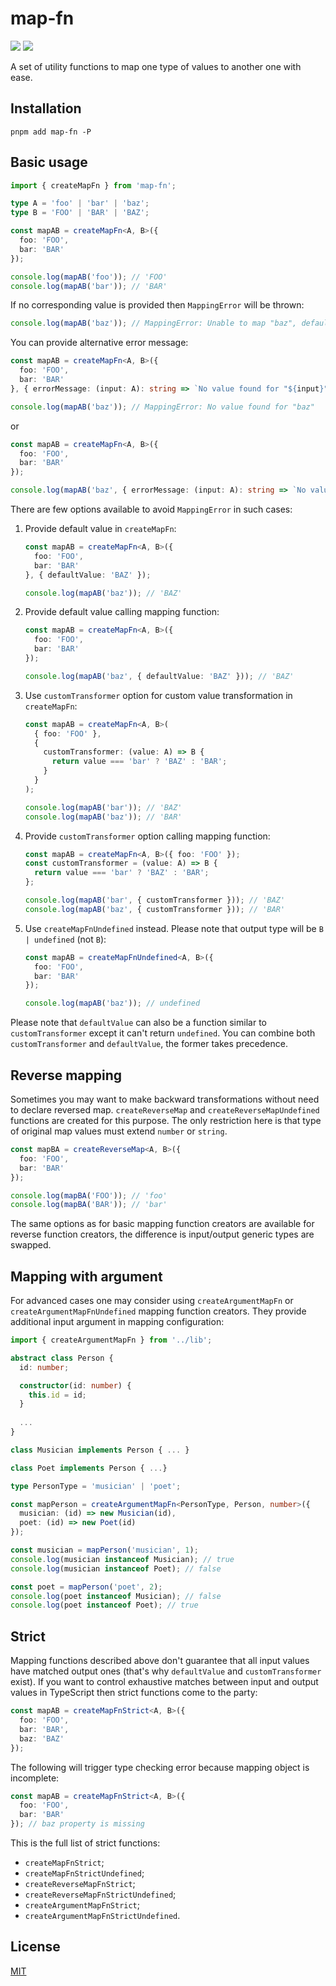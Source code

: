 # map-fn

![](https://img.shields.io/npm/v/map-fn)
![](https://img.shields.io/github/license/ezze/map-fn)

A set of utility functions to map one type of values to another one with ease.

## Installation

```
pnpm add map-fn -P
```

## Basic usage

```typescript
import { createMapFn } from 'map-fn';

type A = 'foo' | 'bar' | 'baz';
type B = 'FOO' | 'BAR' | 'BAZ';

const mapAB = createMapFn<A, B>({
  foo: 'FOO',
  bar: 'BAR'
});

console.log(mapAB('foo')); // 'FOO'
console.log(mapAB('bar')); // 'BAR'
```

If no corresponding value is provided then `MappingError` will be thrown:

```typescript
console.log(mapAB('baz')); // MappingError: Unable to map "baz", default value is not provided
```

You can provide alternative error message:

```typescript
const mapAB = createMapFn<A, B>({
  foo: 'FOO',
  bar: 'BAR'
}, { errorMessage: (input: A): string => `No value found for "${input}"` });

console.log(mapAB('baz')); // MappingError: No value found for "baz" 
```

or

```typescript
const mapAB = createMapFn<A, B>({
  foo: 'FOO',
  bar: 'BAR'
});

console.log(mapAB('baz', { errorMessage: (input: A): string => `No value found for "${input}"` })); // Mapping error: No value found for "baz"
```

There are few options available to avoid `MappingError` in such cases:

1. Provide default value in `createMapFn`:

   ```typescript
   const mapAB = createMapFn<A, B>({
     foo: 'FOO',
     bar: 'BAR'
   }, { defaultValue: 'BAZ' });
   
   console.log(mapAB('baz')); // 'BAZ'
   ```

2. Provide default value calling mapping function:

   ```typescript
   const mapAB = createMapFn<A, B>({
     foo: 'FOO',
     bar: 'BAR'
   });
   
   console.log(mapAB('baz', { defaultValue: 'BAZ' })); // 'BAZ'
   ```
   
3. Use `customTransformer` option for custom value transformation in `createMapFn`:

   ```typescript
   const mapAB = createMapFn<A, B>(
     { foo: 'FOO' },
     {
       customTransformer: (value: A) => B {
         return value === 'bar' ? 'BAZ' : 'BAR';
       }
     }
   );
   
   console.log(mapAB('bar')); // 'BAZ'
   console.log(mapAB('baz')); // 'BAR'
   ```
   
4. Provide `customTransformer` option calling mapping function:

   ```typescript
   const mapAB = createMapFn<A, B>({ foo: 'FOO' });
   const customTransformer = (value: A) => B {
     return value === 'bar' ? 'BAZ' : 'BAR';
   };
   
   console.log(mapAB('bar', { customTransformer })); // 'BAZ'
   console.log(mapAB('baz', { customTransformer })); // 'BAR'
   ```

5. Use `createMapFnUndefined` instead. Please note that output type will be `B | undefined` (not `B`):

   ```typescript
   const mapAB = createMapFnUndefined<A, B>({
     foo: 'FOO',
     bar: 'BAR'
   });
   
   console.log(mapAB('baz')); // undefined
   ```
   
Please note that `defaultValue` can also be a function similar to `customTransformer` except it can't return `undefined`. You can combine both `customTransformer` and `defaultValue`, the former takes precedence.
   
## Reverse mapping

Sometimes you may want to make backward transformations without need to declare reversed map. `createReverseMap` and `createReverseMapUndefined` functions are created for this purpose. The only restriction here is that type of original map values must extend `number` or `string`.

```typescript
const mapBA = createReverseMap<A, B>({
  foo: 'FOO',
  bar: 'BAR'
});

console.log(mapBA('FOO')); // 'foo'
console.log(mapBA('BAR')); // 'bar'
```

The same options as for basic mapping function creators are available for reverse function creators, the difference is input/output generic types are swapped.

## Mapping with argument

For advanced cases one may consider using `createArgumentMapFn` or `createArgumentMapFnUndefined` mapping function creators. They provide additional input argument in mapping configuration:

```typescript
import { createArgumentMapFn } from '../lib';

abstract class Person {
  id: number;

  constructor(id: number) {
    this.id = id;
  }
  
  ...
}

class Musician implements Person { ... }

class Poet implements Person { ...}

type PersonType = 'musician' | 'poet';

const mapPerson = createArgumentMapFn<PersonType, Person, number>({
  musician: (id) => new Musician(id),
  poet: (id) => new Poet(id)
});

const musician = mapPerson('musician', 1);
console.log(musician instanceof Musician); // true
console.log(musician instanceof Poet); // false

const poet = mapPerson('poet', 2);
console.log(poet instanceof Musician); // false
console.log(poet instanceof Poet); // true
```

## Strict

Mapping functions described above don't guarantee that all input values have matched output ones (that's why `defaultValue` and `customTransformer` exist). If you want to control exhaustive matches between input and output values in TypeScript then strict functions come to the party:

```typescript
const mapAB = createMapFnStrict<A, B>({
  foo: 'FOO',
  bar: 'BAR',
  baz: 'BAZ'
});
```

The following will trigger type checking error because mapping object is incomplete:

```typescript
const mapAB = createMapFnStrict<A, B>({
  foo: 'FOO',
  bar: 'BAR'
}); // baz property is missing
```

This is the full list of strict functions:

- `createMapFnStrict`;
- `createMapFnStrictUndefined`;
- `createReverseMapFnStrict`;
- `createReverseMapFnStrictUndefined`;
- `createArgumentMapFnStrict`;
- `createArgumentMapFnStrictUndefined`.

## License

[MIT](LICENSE.md)
